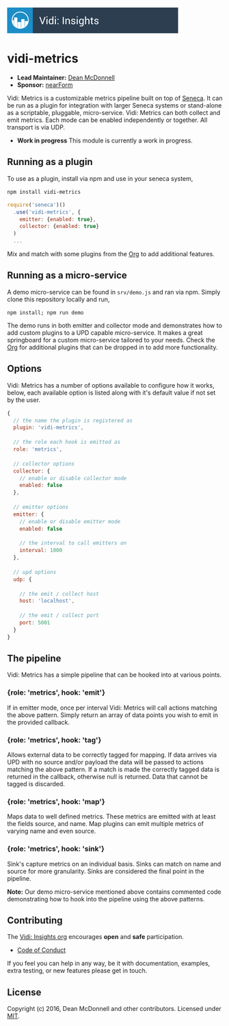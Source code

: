 ![Banner][]

# vidi-metrics

- __Lead Maintainer:__ [Dean McDonnell][Lead]
- __Sponsor:__ [nearForm][Sponsor]

Vidi: Metrics is a customizable metrics pipeline built on top of [Seneca][]. It can be run as a
plugin for integration with larger Seneca systems or stand-alone as a scriptable, pluggable,
micro-service. Vidi: Metrics can both collect and emit metrics. Each mode can be enabled
independently or together. All transport is via UDP.

- __Work in progress__ This module is currently a work in progress.

## Running as a plugin
To use as a plugin, install via npm and use in your seneca system,

```
npm install vidi-metrics
```

```js
require('seneca')()
  .use('vidi-metrics', {
    emitter: {enabled: true},
    collector: {enabled: true}
  )
  ...
```

Mix and match with some plugins from the [Org] to add additional features.

## Running as a micro-service
A demo micro-service can be found in `srv/demo.js` and ran via npm. Simply clone this repository
locally and run,

```
npm install; npm run demo
```

The demo runs in both emitter and collector mode and demonstrates how to add custom plugins to a
UPD capable micro-service. It makes a great springboard for a custom micro-service tailored to
your needs. Check the [Org][] for additional plugins that can be dropped in to add more functionality.

## Options
Vidi: Metrics has a number of options available to configure how it works, below, each available option
is listed along with it's default value if not set by the user.

```js
{
  // the name the plugin is registered as
  plugin: 'vidi-metrics',

  // the role each hook is emitted as
  role: 'metrics',

  // collector options
  collector: {
    // enable or disable collector mode
    enabled: false
  },

  // emitter options
  emitter: {
    // enable or disable emitter mode
    enabled: false

    // the interval to call emitters on
    interval: 1000
  },

  // upd options  
  udp: {

    // the emit / collect host
    host: 'localhost',

    // the emit / collect port
    port: 5001
  }
}
```

## The pipeline
Vidi: Metrics has a simple pipeline that can be hooked into at various points.

### {role: 'metrics', hook: 'emit'}
If in emitter mode, once per interval Vidi: Metrics will call actions matching the
above pattern. Simply return an array of data points you wish to emit in the provided
callback.

### {role: 'metrics', hook: 'tag'}
Allows external data to be correctly tagged for mapping. If data arrives via UPD with no
source and/or payload the data will be passed to actions matching the above pattern. If
a match is made the correctly tagged data is returned in the callback, otherwise null is
returned. Data that cannot be tagged is discarded.

### {role: 'metrics', hook: 'map'}
Maps data to well defined metrics. These metrics are emitted with at least the fields
source, and name. Map plugins can emit multiple metrics of varying name and even source.

### {role: 'metrics', hook: 'sink'}
Sink's capture metrics on an individual basis. Sinks can match on name and source for more
granularity. Sinks are considered the final point in the pipeline.

__Note:__ Our demo micro-service mentioned above contains commented code demonstrating how to
hook into the pipeline using the above patterns.

## Contributing
The [Vidi: Insights org][Org] encourages __open__ and __safe__ participation.

- [Code of Conduct][CoC]

If you feel you can help in any way, be it with documentation, examples, extra testing, or new
features please get in touch.

## License
Copyright (c) 2016, Dean McDonnell and other contributors.
Licensed under [MIT][].

[Banner]: https://raw.githubusercontent.com/vidi-insights/org/master/assets/vidi-banner.png
[Lead]: https://github.com/mcdonnelldean
[Sponsor]: http://www.nearform.com/
[Org]: https://github.com/vidi-insights
[CoC]: https://github.com/vidi-insights/org/blob/master/code-of-conduct.md
[MIT]: ./LICENSE

[Seneca]: http://senecajs.org
[Releases]: https://github.com/vidi-insights/vidi-metrics/releases
